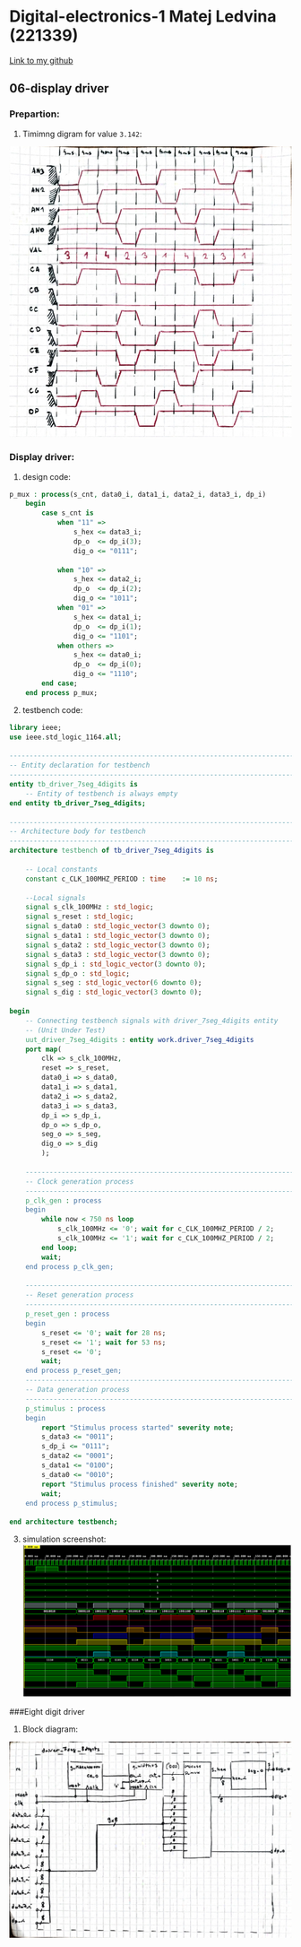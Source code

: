 # Digital-electronics-1 Matej Ledvina (221339)
[Link to my github](https://github.com/Ledvuk/Digital-electronics-1/)
## 06-display driver
### Prepartion:
1. Timimng digram for value `3.142`:

![alt text](https://github.com/Ledvuk/Digital-electronics-1/blob/main/Labs/06-display-driver/diagram.jpg)

### Display driver:

1. design code:

```vhdl
p_mux : process(s_cnt, data0_i, data1_i, data2_i, data3_i, dp_i)
    begin
        case s_cnt is
            when "11" =>
                s_hex <= data3_i;
                dp_o  <= dp_i(3);
                dig_o <= "0111";

            when "10" =>
                s_hex <= data2_i;
                dp_o  <= dp_i(2);
                dig_o <= "1011";
            when "01" =>
                s_hex <= data1_i;
                dp_o  <= dp_i(1);
                dig_o <= "1101";
            when others =>
                s_hex <= data0_i;
                dp_o  <= dp_i(0);
                dig_o <= "1110";
        end case;
    end process p_mux;
```

2. testbench code:

```vhdl
library ieee;
use ieee.std_logic_1164.all;

------------------------------------------------------------------------
-- Entity declaration for testbench
------------------------------------------------------------------------
entity tb_driver_7seg_4digits is
    -- Entity of testbench is always empty
end entity tb_driver_7seg_4digits;

------------------------------------------------------------------------
-- Architecture body for testbench
------------------------------------------------------------------------
architecture testbench of tb_driver_7seg_4digits is

    -- Local constants
    constant c_CLK_100MHZ_PERIOD : time    := 10 ns;

    --Local signals
    signal s_clk_100MHz : std_logic;
    signal s_reset : std_logic;
    signal s_data0 : std_logic_vector(3 downto 0);
    signal s_data1 : std_logic_vector(3 downto 0);
    signal s_data2 : std_logic_vector(3 downto 0);
    signal s_data3 : std_logic_vector(3 downto 0);
    signal s_dp_i : std_logic_vector(3 downto 0);
    signal s_dp_o : std_logic;
    signal s_seg : std_logic_vector(6 downto 0);
    signal s_dig : std_logic_vector(3 downto 0);

begin
    -- Connecting testbench signals with driver_7seg_4digits entity
    -- (Unit Under Test)
    uut_driver_7seg_4digits : entity work.driver_7seg_4digits
    port map(
        clk => s_clk_100MHz,
        reset => s_reset,
        data0_i => s_data0,
        data1_i => s_data1,
        data2_i => s_data2,
        data3_i => s_data3,
        dp_i => s_dp_i,
        dp_o => s_dp_o,
        seg_o => s_seg,
        dig_o => s_dig
        );

    --------------------------------------------------------------------
    -- Clock generation process
    --------------------------------------------------------------------
    p_clk_gen : process
    begin
        while now < 750 ns loop
            s_clk_100MHz <= '0'; wait for c_CLK_100MHZ_PERIOD / 2;
            s_clk_100MHz <= '1'; wait for c_CLK_100MHZ_PERIOD / 2;
        end loop; 
        wait;
    end process p_clk_gen;

    --------------------------------------------------------------------
    -- Reset generation process
    --------------------------------------------------------------------
    p_reset_gen : process
    begin
        s_reset <= '0'; wait for 28 ns;
        s_reset <= '1'; wait for 53 ns;
        s_reset <= '0'; 
        wait;
    end process p_reset_gen;
    --------------------------------------------------------------------
    -- Data generation process
    --------------------------------------------------------------------
    p_stimulus : process
    begin
        report "Stimulus process started" severity note;
        s_data3 <= "0011";
        s_dp_i <= "0111";
        s_data2 <= "0001";
        s_data1 <= "0100";
        s_data0 <= "0010";
        report "Stimulus process finished" severity note;
        wait;
    end process p_stimulus;

end architecture testbench;

```
3. simulation screenshot:
![alt text](https://github.com/Ledvuk/Digital-electronics-1/blob/main/Labs/06-display-driver/snap1.png)


###Eight digit driver

1. Block diagram:

![alt text](https://github.com/Ledvuk/Digital-electronics-1/blob/main/Labs/06-display-driver/block.jpg)
